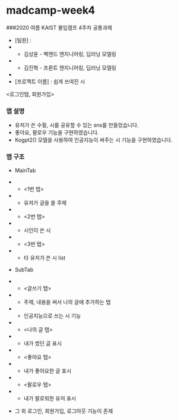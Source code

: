 # madcamp-week4
###2020 여름 KAIST 몰입캠프 4주차 공통과제

- [팀원] :
- + 김상윤 - 벡엔드 엔지니어링, 딥러닝 모델링
- + 김진혁 - 프론트 엔지니어링, 딥러닝 모델링
- 
- [프로젝트 이름] : 쉽게 쓰여진 시


<로그인탭, 회원가입>

### 앱 설명
- 유저가 쓴 수필, 시를 공유할 수 있는 sns를 만들었습니다.
- 좋아요, 팔로우 기능을 구현하였습니다.
- Kogpt2() 모델을 사용하여 인공지능이 써주는 시 기능을 구현하였습니다.

### 앱 구조
- MainTab
- + <1번 탭> 
- + 유저가 글을 쓸 주제   
  
- + <2번 탭>
- + 시인이 쓴 시   
  
- + <3번 탭> 
- + 타 유저가 쓴 시 list   

- SubTab

- + <글쓰기 탭> 
- + 주제, 내용을 써서 나의 글에 추가하는 탭
- + 인공지능으로 쓰는 시 기능

- + <나의 글 탭> 
- +  내가 썼던 글 표시 
  
- + <좋아요 탭>
- + 내가 좋아요한 글 표시
  
- + <팔로우 탭> 
- + 내가 팔로워한 유저 표시   

- 그 외 로그인, 회원가입, 로그아웃 기능이 존재

  
  
